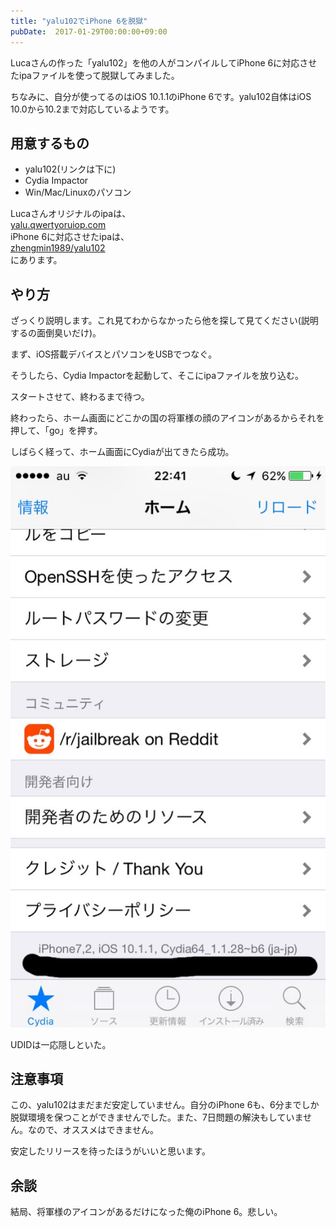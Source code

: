 ```yaml
---
title: "yalu102でiPhone 6を脱獄"
pubDate:  2017-01-29T00:00:00+09:00
---
```


Lucaさんの作った「yalu102」を他の人がコンパイルしてiPhone 6に対応させたipaファイルを使って脱獄してみました。

ちなみに、自分が使ってるのはiOS 10.1.1のiPhone 6です。yalu102自体はiOS 10.0から10.2まで対応しているようです。

## 用意するもの

* yalu102(リンクは下に)
* Cydia Impactor
* Win/Mac/Linuxのパソコン

Lucaさんオリジナルのipaは、  
[yalu.qwertyoruiop.com](https://yalu.qwertyoruiop.com/)  
iPhone 6に対応させたipaは、  
[zhengmin1989/yalu102](https://github.com/zhengmin1989/yalu102)  
にあります。

## やり方
ざっくり説明します。これ見てわからなかったら他を探して見てください(説明するの面倒臭いだけ)。

まず、iOS搭載デバイスとパソコンをUSBでつなぐ。

そうしたら、Cydia Impactorを起動して、そこにipaファイルを放り込む。

スタートさせて、終わるまで待つ。

終わったら、ホーム画面にどこかの国の将軍様の顔のアイコンがあるからそれを押して、「go」を押す。

しばらく経って、ホーム画面にCydiaが出てきたら成功。

![](./20220216213048.jpg)

UDIDは一応隠しといた。

## 注意事項
この、yalu102はまだまだ安定していません。自分のiPhone 6も、6分までしか脱獄環境を保つことができませんでした。また、7日問題の解決もしていません。なので、オススメはできません。

安定したリリースを待ったほうがいいと思います。

## 余談
結局、将軍様のアイコンがあるだけになった俺のiPhone 6。悲しい。


